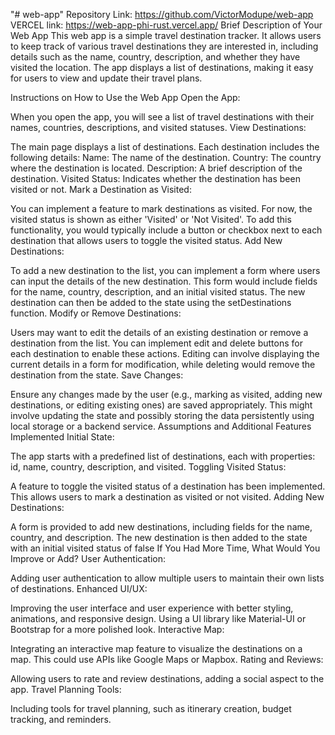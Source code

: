 "# web-app" 
Repository Link: https://github.com/VictorModupe/web-app 
VERCEL link: https://web-app-phi-rust.vercel.app/ 
Brief Description of Your Web App
This web app is a simple travel destination tracker. It allows users to keep track of various travel destinations they are interested in, including details such as the name, country, description, and whether they have visited the location. The app displays a list of destinations, making it easy for users to view and update their travel plans.

Instructions on How to Use the Web App
Open the App:

When you open the app, you will see a list of travel destinations with their names, countries, descriptions, and visited statuses.
View Destinations:

The main page displays a list of destinations. Each destination includes the following details:
Name: The name of the destination.
Country: The country where the destination is located.
Description: A brief description of the destination.
Visited Status: Indicates whether the destination has been visited or not.
Mark a Destination as Visited:

You can implement a feature to mark destinations as visited. For now, the visited status is shown as either 'Visited' or 'Not Visited'.
To add this functionality, you would typically include a button or checkbox next to each destination that allows users to toggle the visited status.
Add New Destinations:

To add a new destination to the list, you can implement a form where users can input the details of the new destination. This form would include fields for the name, country, description, and an initial visited status.
The new destination can then be added to the state using the setDestinations function.
Modify or Remove Destinations:

Users may want to edit the details of an existing destination or remove a destination from the list. You can implement edit and delete buttons for each destination to enable these actions.
Editing can involve displaying the current details in a form for modification, while deleting would remove the destination from the state.
Save Changes:

Ensure any changes made by the user (e.g., marking as visited, adding new destinations, or editing existing ones) are saved appropriately. This might involve updating the state and possibly storing the data persistently using local storage or a backend service.
Assumptions and Additional Features Implemented
Initial State:

The app starts with a predefined list of destinations, each with properties: id, name, country, description, and visited.
Toggling Visited Status:

A feature to toggle the visited status of a destination has been implemented. This allows users to mark a destination as visited or not visited.
Adding New Destinations:

A form is provided to add new destinations, including fields for the name, country, and description. The new destination is then added to the state with an initial visited status of false
  If You Had More Time, What Would You Improve or Add? 
User Authentication:

Adding user authentication to allow multiple users to maintain their own lists of destinations.
Enhanced UI/UX:

Improving the user interface and user experience with better styling, animations, and responsive design.
Using a UI library like Material-UI or Bootstrap for a more polished look.
Interactive Map:

Integrating an interactive map feature to visualize the destinations on a map. This could use APIs like Google Maps or Mapbox.
Rating and Reviews:

Allowing users to rate and review destinations, adding a social aspect to the app.
Travel Planning Tools:

Including tools for travel planning, such as itinerary creation, budget tracking, and reminders.